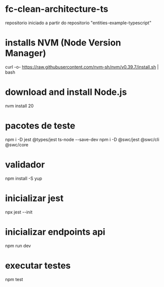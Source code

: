 # fc-clean-architecture-ts
repositorio iniciado a partir do repositorio "entities-example-typescript"

# installs NVM (Node Version Manager)
curl -o- https://raw.githubusercontent.com/nvm-sh/nvm/v0.39.7/install.sh | bash

# download and install Node.js
nvm install 20

# pacotes de teste
npm i -D jest @types/jest ts-node --save-dev
npm i -D @swc/jest @swc/cli @swc/core

# validador
npm install -S yup

# inicializar jest
npx jest --init

# inicializar endpoints api
npm run dev

# executar testes
npm test

